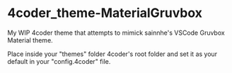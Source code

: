 # 4coder_theme-MaterialGruvbox
My WIP 4coder theme that attempts to mimick sainnhe's VSCode Gruvbox Material theme. 


Place inside your "themes" folder 4coder's root folder and set it as your default in your "config.4coder" file. 
